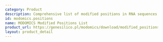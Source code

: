 ```yaml
---
category: Product
description: Comprehensive list of modified positions in RNA sequences.
id: modomics.positions
name: MODOMICS Modified Positions List
product_url: https://genesilico.pl/modomics/download/modified_positions/
layout: product_detail
---
```

